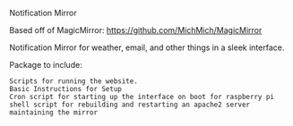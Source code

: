 Notification Mirror

Based off of MagicMirror: https://github.com/MichMich/MagicMirror

Notification Mirror for weather, email, and other things in a sleek interface.

Package to include:

	Scripts for running the website.
	Basic Instructions for Setup
	Cron script for starting up the interface on boot for raspberry pi
	shell script for rebuilding and restarting an apache2 server maintaining the mirror

